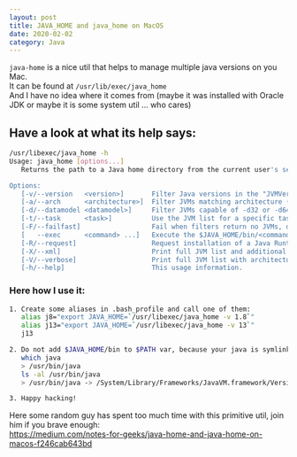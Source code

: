 ```yaml
---
layout: post
title: JAVA_HOME and java_home on MacOS
date: 2020-02-02
category: Java
---  
```


`java-home` is a nice util that helps to manage multiple java versions on you Mac.  
 It can be found at `/usr/lib/exec/java_home`  
 And I have no idea where it comes from (maybe it was installed with Oracle JDK or maybe it is some system util ... who cares) 
 
Have a look at what its help says:
----------------------------------
 ```bash
/usr/libexec/java_home -h
Usage: java_home [options...]
    Returns the path to a Java home directory from the current user's settings.

Options:
    [-v/--version   <version>]       Filter Java versions in the "JVMVersion" form 1.X(+ or *).
    [-a/--arch      <architecture>]  Filter JVMs matching architecture (i386, x86_64, etc).
    [-d/--datamodel <datamodel>]     Filter JVMs capable of -d32 or -d64
    [-t/--task      <task>]          Use the JVM list for a specific task (Applets, WebStart, BundledApp, JNI, or CommandLine)
    [-F/--failfast]                  Fail when filters return no JVMs, do not continue with default.
    [   --exec      <command> ...]   Execute the $JAVA_HOME/bin/<command> with the remaining arguments.
    [-R/--request]                   Request installation of a Java Runtime if not installed.
    [-X/--xml]                       Print full JVM list and additional data as XML plist.
    [-V/--verbose]                   Print full JVM list with architectures.
    [-h/--help]                      This usage information.
```

### Here how I use it:
```bash
1. Create some aliases in .bash_profile and call one of them:
   alias j8="export JAVA_HOME=`/usr/libexec/java_home -v 1.8`"
   alias j13="export JAVA_HOME=`/usr/libexec/java_home -v 13`"
   j13

2. Do not add $JAVA_HOME/bin to $PATH var, because your java is symlink to .../Commands/java which always checks $JAVA_HOME var
   which java
   > /usr/bin/java
   ls -al /usr/bin/java
   > /usr/bin/java -> /System/Library/Frameworks/JavaVM.framework/Versions/Current/Commands/java

3. Happy hacking!
```

Here some random guy has spent too much time with this primitive util, join him if you brave enough:  
https://medium.com/notes-for-geeks/java-home-and-java-home-on-macos-f246cab643bd
